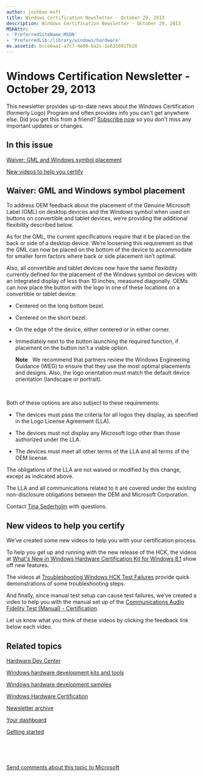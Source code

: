 ```yaml
---
author: joshbax-msft
title: Windows Certification Newsletter - October 29, 2013
description: Windows Certification Newsletter - October 29, 2013
MSHAttr:
- 'PreferredSiteName:MSDN'
- 'PreferredLib:/library/windows/hardware'
ms.assetid: bcce6aa1-a7c7-4e09-ba2c-1e631601fb28
---
```


# Windows Certification Newsletter - October 29, 2013


This newsletter provides up-to-date news about the Windows Certification (formerly Logo) Program and often provides info you can't get anywhere else. Did you get this from a friend? [Subscribe now](http://go.microsoft.com/fwlink/p/?linkID=313282) so you don't miss any important updates or changes.

## In this issue


[Waiver: GML and Windows symbol placement](#waiver1025)

[New videos to help you certify](#new1025)

## <a href="" id="waiver1025"></a>Waiver: GML and Windows symbol placement


To address OEM feedback about the placement of the Genuine Microsoft Label (GML) on desktop devices and the Windows symbol when used on buttons on convertible and tablet devices, we’re providing the additional flexibility described below.

As for the GML, the current specifications require that it be placed on the back or side of a desktop device. We’re loosening this requirement so that the GML can now be placed on the bottom of the device to accommodate for smaller form factors where back or side placement isn’t optimal.

Also, all convertible and tablet devices now have the same flexibility currently defined for the placement of the Windows symbol on devices with an integrated display of less than 10 inches, measured diagonally. OEMs can now place the button with the logo in one of these locations on a convertible or tablet device:

-   Centered on the long bottom bezel.

-   Centered on the short bezel.

-   On the edge of the device, either centered or in either corner.

-   Immediately next to the button launching the required function, if placement on the button isn’t a viable option.

    **Note**  
    We recommend that partners review the Windows Engineering Guidance (WEG) to ensure that they use the most optimal placements and designs. Also, the logo orientation must match the default device orientation (landscape or portrait).

     

Both of these options are also subject to these requirements:

-   The devices must pass the criteria for all logos they display, as specified in the Logo License Agreement (LLA).

-   The devices must not display any Microsoft logo other than those authorized under the LLA.

-   The devices must meet all other terms of the LLA and all terms of the OEM license.

The obligations of the LLA are not waived or modified by this change, except as indicated above.

The LLA and all communications related to it are covered under the existing non-disclosure obligations between the OEM and Microsoft Corporation.

Contact [Tina Sederholm](mailto:tinase@microsoft.com) with questions.

## <a href="" id="new1025"></a>New videos to help you certify


We’ve created some new videos to help you with your certification process.

To help you get up and running with the new release of the HCK, the videos at [What's New in Windows Hardware Certification Kit for Windows 8.1](whats-new-in-windows-hardware-certification-kit-for-windows-81.md) show off new features.

The videos at [Troubleshooting Windows HCK Test Failures](troubleshooting-windows-hck-test-failures.md) provide quick demonstrations of some troubleshooting steps.

And finally, since manual test setup can cause test failures, we’ve created a video to help you with the manual set up of the [Communications Audio Fidelity Test (Manual) - Certification](communications-audio-fidelity-test--manual----certification-8b2c652c-71c3-4f8b-a1d2-dc40cb660168.md).

Let us know what you think of these videos by clicking the feedback link below each video.

## Related topics


[Hardware Dev Center](http://msdn.microsoft.com/en-US/windows/hardware/)

[Windows hardware development kits and tools](http://msdn.microsoft.com/windows/hardware/bg127147)

[Windows hardware development samples](http://code.msdn.microsoft.com/windowshardware/)

[Windows Hardware Certification](http://msdn.microsoft.com/en-US/windows/hardware/gg463010)

[Newsletter archive](windows-certification-newsletter-archive.md)

[Your dashboard](https://sysdev.microsoft.com/hardware/member/)

[Getting started](http://msdn.microsoft.com/library/windows/hardware/gg507680/)

 

 

[Send comments about this topic to Microsoft](mailto:wsddocfb@microsoft.com?subject=Documentation%20feedback%20%5Bp_hck\p_hck%5D:%20Windows%20Certification%20Newsletter%20-%20October%2029,%202013%20%20RELEASE:%20%284/27/2016%29&body=%0A%0APRIVACY%20STATEMENT%0A%0AWe%20use%20your%20feedback%20to%20improve%20the%20documentation.%20We%20don't%20use%20your%20email%20address%20for%20any%20other%20purpose,%20and%20we'll%20remove%20your%20email%20address%20from%20our%20system%20after%20the%20issue%20that%20you're%20reporting%20is%20fixed.%20While%20we're%20working%20to%20fix%20this%20issue,%20we%20might%20send%20you%20an%20email%20message%20to%20ask%20for%20more%20info.%20Later,%20we%20might%20also%20send%20you%20an%20email%20message%20to%20let%20you%20know%20that%20we've%20addressed%20your%20feedback.%0A%0AFor%20more%20info%20about%20Microsoft's%20privacy%20policy,%20see%20http://privacy.microsoft.com/default.aspx. "Send comments about this topic to Microsoft")





